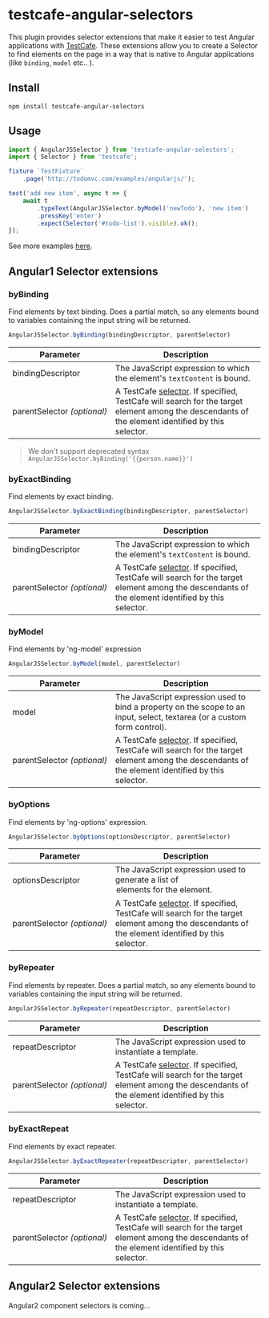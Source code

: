 # testcafe-angular-selectors

This plugin provides selector extensions that make it easier to test Angular applications with [TestCafe](https://github.com/DevExpress/testcafe/). These extensions allow you to create a Selector to find elements on the page in a way that is native to Angular applications (like `binding`, `model` etc.. ).

## Install

```
npm install testcafe-angular-selectors
```

## Usage

```js
import { AngularJSSelector } from 'testcafe-angular-selectors';
import { Selector } from 'testcafe';

fixture `TestFixture`
    .page('http://todomvc.com/examples/angularjs/');

test('add new item', async t => {
    await t
        .typeText(AngularJSSelector.byModel('newTodo'), 'new item')
        .pressKey('enter')
        .expect(Selector('#todo-list').visible).ok();
});
```

See more examples [here](/test/angular1-test.js).

## Angular1 Selector extensions

### byBinding
Find elements by text binding. Does a partial match, so any elements bound to variables containing the input string will be returned.
```js
AngularJSSelector.byBinding(bindingDescriptor, parentSelector)
```
Parameter                   | Description
--------------------------- | -----------
bindingDescriptor                 |  The JavaScript expression to which the element's `textContent` is bound.
parentSelector&#160;*(optional)*  | A TestCafe [selector](https://devexpress.github.io/testcafe/documentation/test-api/selecting-page-elements/selectors.html). If specified, TestCafe will search for the target element among the descendants of the element identified by this selector.

> We don't support deprecated syntax `AngularJSSelector.byBinding('{{person.name}}')`

### byExactBinding
Find elements by exact binding.
```js
AngularJSSelector.byExactBinding(bindingDescriptor, parentSelector)
```
Parameter                   | Description
--------------------------- | -----------
bindingDescriptor                 |  The JavaScript expression to which the element's `textContent` is bound.
parentSelector&#160;*(optional)*  | A TestCafe [selector](https://devexpress.github.io/testcafe/documentation/test-api/selecting-page-elements/selectors.html). If specified, TestCafe will search for the target element among the descendants of the element identified by this selector.

### byModel
Find elements by 'ng-model' expression
```js
AngularJSSelector.byModel(model, parentSelector)
```
Parameter                   | Description
--------------------------- | -----------
model                             | The JavaScript expression used to bind a property on the scope to an input, select, textarea (or a custom form control).
parentSelector&#160;*(optional)*  | A TestCafe [selector](https://devexpress.github.io/testcafe/documentation/test-api/selecting-page-elements/selectors.html). If specified, TestCafe will search for the target element among the descendants of the element identified by this selector.

### byOptions
                 
Find elements by 'ng-options' expression.
```js
AngularJSSelector.byOptions(optionsDescriptor, parentSelector)
```
Parameter                   | Description
--------------------------- | -----------
optionsDescriptor                 | The JavaScript expression used to generate a list of <option> elements for the <select> element.
parentSelector&#160;*(optional)*  | A TestCafe [selector](https://devexpress.github.io/testcafe/documentation/test-api/selecting-page-elements/selectors.html). If specified, TestCafe will search for the target element among the descendants of the element identified by this selector.

### byRepeater
Find elements by repeater. Does a partial match, so any elements bound to variables containing the input string will be returned.
```js
AngularJSSelector.byRepeater(repeatDescriptor, parentSelector)
```
Parameter                   | Description
--------------------------- | -----------
repeatDescriptor                  | The JavaScript expression used to instantiate a template.
parentSelector&#160;*(optional)*  | A TestCafe [selector](https://devexpress.github.io/testcafe/documentation/test-api/selecting-page-elements/selectors.html). If specified, TestCafe will search for the target element among the descendants of the element identified by this selector.

### byExactRepeat
Find elements by exact repeater.
```js
AngularJSSelector.byExactRepeater(repeatDescriptor, parentSelector)
```
Parameter                   | Description
--------------------------- | -----------
repeatDescriptor                  | The JavaScript expression used to instantiate a template.
parentSelector&#160;*(optional)*  | A TestCafe [selector](https://devexpress.github.io/testcafe/documentation/test-api/selecting-page-elements/selectors.html). If specified, TestCafe will search for the target element among the descendants of the element identified by this selector.
             

## Angular2 Selector extensions
Angular2 component selectors is coming...
